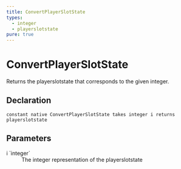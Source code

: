 ```yaml
---
title: ConvertPlayerSlotState
types:
  - integer
  - playerslotstate
pure: true
---
```


# ConvertPlayerSlotState
Returns the playerslotstate that corresponds to the given integer.

## Declaration

```
constant native ConvertPlayerSlotState takes integer i returns playerslotstate
```

## Parameters
<dl>
  <dt>i `integer`</dt>
  <dd>The integer representation of the playerslotstate</dd>
</dl>